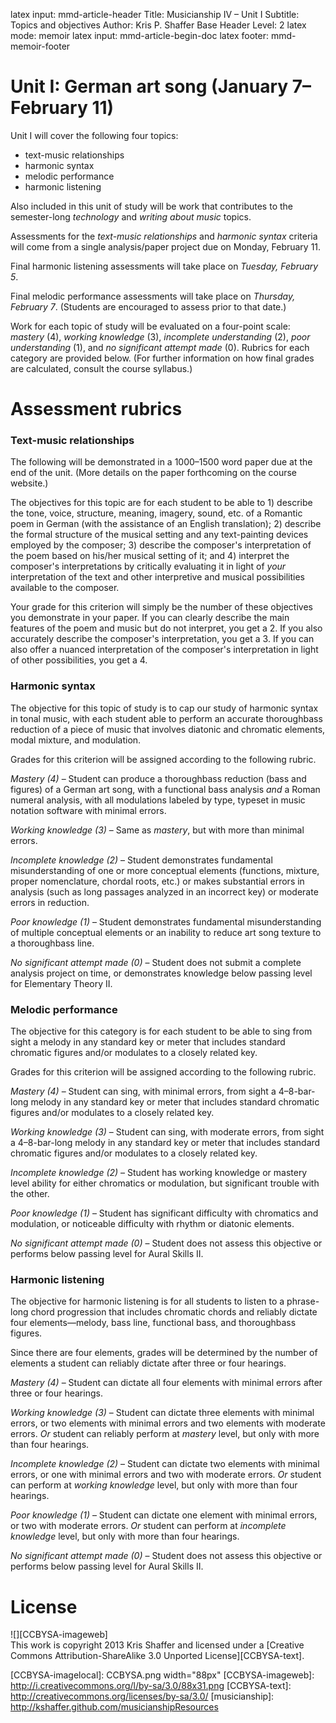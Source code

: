 latex input:	mmd-article-header
Title:	Musicianship IV – Unit I
Subtitle:	Topics and objectives
Author:	Kris P. Shaffer
Base Header Level:	2
latex mode:	memoir
latex input:	mmd-article-begin-doc
latex footer:	mmd-memoir-footer

# Unit I: German art song (January 7–February 11) #

Unit I will cover the following four topics:

- text-music relationships  
- harmonic syntax    
- melodic performance  
- harmonic listening    

Also included in this unit of study will be work that contributes to the semester-long *technology* and *writing about music* topics.

Assessments for the *text-music relationships* and *harmonic syntax* criteria will come from a single analysis/paper project due on Monday, February 11.

Final harmonic listening assessments will take place on *Tuesday, February 5*.

Final melodic performance assessments will take place on *Thursday, February 7*. (Students are encouraged to assess prior to that date.)

Work for each topic of study will be evaluated on a four-point scale: *mastery* (4), *working knowledge* (3), *incomplete understanding* (2), *poor understanding* (1), and *no significant attempt made* (0). Rubrics for each category are provided below. (For further information on how final grades are calculated, consult the course syllabus.)


# Assessment rubrics #

### Text-music relationships ###

The following will be demonstrated in a 1000–1500 word paper due at the end of the unit. (More details on the paper forthcoming on the course website.)

The objectives for this topic are for each student to be able to 1) describe the tone, voice, structure, meaning, imagery, sound, etc. of a Romantic poem in German (with the assistance of an English translation); 2) describe the formal structure of the musical setting and any text-painting devices employed by the composer; 3) describe the composer's interpretation of the poem based on his/her musical setting of it; and 4) interpret the composer's interpretations by critically evaluating it in light of *your* interpretation of the text and other interpretive and musical possibilities available to the composer.

Your grade for this criterion will simply be the number of these objectives you demonstrate in your paper. If you can clearly describe the main features of the poem and music but do not interpret, you get a 2. If you also accurately describe the composer's interpretation, you get a 3. If you can also offer a nuanced interpretation of the composer's interpretation in light of other possibilities, you get a 4.


### Harmonic syntax ###

The objective for this topic of study is to cap our study of harmonic syntax in tonal music, with each student able to perform an accurate thoroughbass reduction of a piece of music that involves diatonic and chromatic elements, modal mixture, and modulation.

Grades for this criterion will be assigned according to the following rubric.

*Mastery (4)* – Student can produce a thoroughbass reduction (bass and figures) of a German art song, with a functional bass analysis *and* a Roman numeral analysis, with all modulations labeled by type, typeset in music notation software with minimal errors.

*Working knowledge (3)* – Same as *mastery*, but with more than minimal errors.

*Incomplete knowledge (2)* – Student demonstrates fundamental misunderstanding of one or more conceptual elements (functions, mixture, proper nomenclature, chordal roots, etc.) or makes substantial errors in analysis (such as long passages analyzed in an incorrect key) or moderate errors in reduction.

*Poor knowledge (1)* – Student demonstrates fundamental misunderstanding of multiple conceptual elements or an inability to reduce art song texture to a thoroughbass line.

*No significant attempt made (0)* – Student does not submit a complete analysis project on time, or demonstrates knowledge below passing level for Elementary Theory II.


### Melodic performance ###

The objective for this category is for each student to be able to sing from sight a melody in any standard key or meter that includes standard chromatic figures and/or modulates to a closely related key.

Grades for this criterion will be assigned according to the following rubric.

*Mastery (4)* – Student can sing, with minimal errors, from sight a 4–8-bar-long melody in any standard key or meter that includes standard chromatic figures and/or modulates to a closely related key.

*Working knowledge (3)* – Student can sing, with moderate errors, from sight a 4–8-bar-long melody in any standard key or meter that includes standard chromatic figures and/or modulates to a closely related key.

*Incomplete knowledge (2)* – Student has working knowledge or mastery level ability for either chromatics or modulation, but significant trouble with the other.

*Poor knowledge (1)* – Student has significant difficulty with chromatics and modulation, or noticeable difficulty with rhythm or diatonic elements.

*No significant attempt made (0)* – Student does not assess this objective or performs below passing level for Aural Skills II.


### Harmonic listening ###

The objective for harmonic listening is for all students to listen to a phrase-long chord progression that includes chromatic chords and reliably dictate four elements—melody, bass line, functional bass, and thoroughbass figures. 

Since there are four elements, grades will be determined by the number of elements a student can reliably dictate after three or four hearings.

*Mastery (4)* – Student can dictate all four elements with minimal errors after three or four hearings.

*Working knowledge (3)* – Student can dictate three elements with minimal errors, or two elements with minimal errors and two elements with moderate errors. *Or* student can reliably perform at *mastery* level, but only with more than four hearings.

*Incomplete knowledge (2)* – Student can dictate two elements with minimal errors, or one with minimal errors and two with moderate errors. *Or* student can perform at *working knowledge* level, but only with more than four hearings.

*Poor knowledge (1)* – Student can dictate one element with minimal errors, or two with moderate errors. *Or* student can perform at *incomplete knowledge* level, but only with more than four hearings.

*No significant attempt made (0)* – Student does not assess this objective or performs below passing level for Aural Skills II.




# License #

![][CCBYSA-imageweb]  
This work is copyright 2013 Kris Shaffer and licensed under a [Creative Commons Attribution-ShareAlike 3.0 Unported License][CCBYSA-text].

[LC]: http://learningcatalytics.com
[CCBYSA-imagelocal]: CCBYSA.png width="88px"
[CCBYSA-imageweb]: http://i.creativecommons.org/l/by-sa/3.0/88x31.png
[CCBYSA-text]: http://creativecommons.org/licenses/by-sa/3.0/
[musicianship]: http://kshaffer.github.com/musicianshipResources